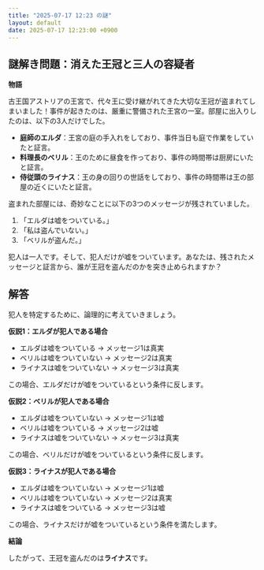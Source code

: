 ```yaml
---
title: "2025-07-17 12:23 の謎"
layout: default
date: 2025-07-17 12:23:00 +0900
---
```

## 謎解き問題：消えた王冠と三人の容疑者

**物語**

古王国アストリアの王宮で、代々王に受け継がれてきた大切な王冠が盗まれてしまいました！事件が起きたのは、厳重に警備された王宮の一室。部屋に出入りしたのは、以下の3人だけでした。

*   **庭師のエルダ**：王宮の庭の手入れをしており、事件当日も庭で作業をしていたと証言。
*   **料理長のベリル**：王のために昼食を作っており、事件の時間帯は厨房にいたと証言。
*   **侍従頭のライナス**：王の身の回りの世話をしており、事件の時間帯は王の部屋の近くにいたと証言。

盗まれた部屋には、奇妙なことに以下の3つのメッセージが残されていました。

1.  「エルダは嘘をついている。」
2.  「私は盗んでいない。」
3.  「ベリルが盗んだ。」

犯人は一人です。そして、犯人だけが嘘をついています。あなたは、残されたメッセージと証言から、誰が王冠を盗んだのかを突き止められますか？

## 解答

犯人を特定するために、論理的に考えていきましょう。

**仮説1：エルダが犯人である場合**

*   エルダは嘘をついている → メッセージ1は真実
*   ベリルは嘘をついていない → メッセージ2は真実
*   ライナスは嘘をついていない → メッセージ3は真実

この場合、エルダだけが嘘をついているという条件に反します。

**仮説2：ベリルが犯人である場合**

*   エルダは嘘をついていない → メッセージ1は嘘
*   ベリルは嘘をついている → メッセージ2は嘘
*   ライナスは嘘をついていない → メッセージ3は真実

この場合、ベリルだけが嘘をついているという条件に反します。

**仮説3：ライナスが犯人である場合**

*   エルダは嘘をついていない → メッセージ1は嘘
*   ベリルは嘘をついていない → メッセージ2は真実
*   ライナスは嘘をついている → メッセージ3は嘘

この場合、ライナスだけが嘘をついているという条件を満たします。

**結論**

したがって、王冠を盗んだのは**ライナス**です。
